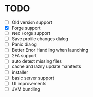 # TODO

- [ ] Old version support
- [x] Forge support
- [ ] Neo Forge support
- [ ] Save profile changes dialog
- [ ] Panic dialog
- [ ] Better Error Handling when launching
- [ ] 2FA support
- [ ] auto detect missing files
- [ ] cache and lazily update manifests
- [ ] installer
- [ ] basic server support
- [ ] UI improvements
- [ ] JVM bundling